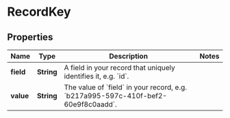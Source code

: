 

# RecordKey


## Properties

Name | Type | Description | Notes
------------ | ------------- | ------------- | -------------
**field** | **String** | A field in your record that uniquely identifies it, e.g. &#x60;id&#x60;. | 
**value** | **String** | The value of &#x60;field&#x60; in your record, e.g. &#x60;b217a995-597c-410f-bef2-60e9f8c0aadd&#x60;. | 



